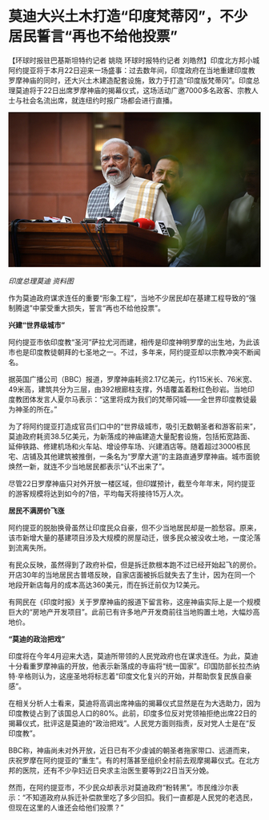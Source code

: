# 莫迪大兴土木打造“印度梵蒂冈”，不少居民誓言“再也不给他投票”

【环球时报驻巴基斯坦特约记者 姚晓 环球时报特约记者
刘皓然】印度北方邦小城阿约提亚将于本月22日迎来一场盛事：过去数年间，印度政府在当地重建印度教罗摩神庙的同时，还大兴土木建造配套设施，致力于打造“印度版梵蒂冈”。印度总理莫迪将于22日出席罗摩神庙的揭幕仪式，这场活动广邀7000多名政客、宗教人士与社会名流出席，就连纽约时报广场都会进行直播。

![a2de4eb502a2bea5603f07a50f4bc5f0.jpg](https://raw.githubusercontent.com/qqhsx/qqnews_image/main/2024/01/17/莫迪大兴土木打造“印度梵蒂冈”，不少居民誓言“再也不给他投票”/a2de4eb502a2bea5603f07a50f4bc5f0.jpg)

_印度总理莫迪 资料图_

作为莫迪政府谋求连任的重要“形象工程”，当地不少居民却在基建工程导致的“强制腾退”中蒙受重大损失，誓言“再也不给他投票”。

**兴建“世界级城市”**

阿约提亚市依印度教“圣河”萨拉尤河而建，相传是印度神明罗摩的出生地，为此该市也是印度教徒朝拜的七圣地之一。不过，多年来，阿约提亚却以宗教冲突不断闻名。

据英国广播公司（BBC）报道，罗摩神庙耗资2.17亿美元，约115米长、76米宽、49米高，建筑共分为三层，由392根廊柱支撑，外墙覆盖着粉红色砂岩。当地印度教团体发言人夏尔马表示：“这里将成为我们的梵蒂冈城——全世界印度教徒最为神圣的所在。”

为了将阿约提亚打造成官员们口中的“世界级城市，吸引无数朝圣者和游客前来”，莫迪政府耗资38.5亿美元，为新落成的神庙建造大量配套设施，包括拓宽路面、延伸铁路、修建机场和火车站、增设停车场、兴建酒店等。随着超过3000栋民宅、店铺及其他建筑被推倒，一条名为“罗摩大道”的主路直通罗摩神庙。城市面貌焕然一新，就连不少当地居民都表示“认不出来了”。

尽管22日罗摩神庙只对外开放一楼区域，但印媒预计，截至今年年末，阿约提亚的游客规模将达到如今的7倍，平均每天将接待15万人次。

**居民不满房价飞涨**

阿约提亚的脱胎换骨虽然让印度民众自豪，但不少当地居民却是一脸愁容。原来，该市新增大量的基建项目涉及大规模的房屋动迁，很多民众被没收土地，一度沦落到流离失所。

有民众反映，虽然得到了政府补偿，但是拆迁款根本跑不过已经开始起飞的房价。开店30年的当地居民古普塔反映，自家店面被拆后就失去了生计，因为在同一个地段开新店每月的成本高达360美元，而在拆迁前仅为12美元。

有网民在《印度时报》关于罗摩神庙的报道下留言称，这座神庙实际上是一个规模巨大的“房地产开发项目”。此前已有许多地产开发商前往当地购置土地，大幅炒高地价。

**“莫迪的政治把戏”**

印度将在今年4月迎来大选，莫迪所带领的人民党政府也在谋求连任。为此，莫迪十分看重罗摩神庙的开放，他表示新落成的寺庙将“统一国家”。印国防部长拉杰纳特·辛格则认为，这座圣地将标志着“印度文化复兴的开始，并帮助恢复民族自豪感”。

在相关分析人士看来，莫迪将高调出席神庙的揭幕仪式显然是在为大选助力，因为印度教徒占到了该国总人口的80%。此前，印度多位反对党领袖拒绝出席22日的揭幕仪式，批评这是莫迪的“政治把戏”。人民党方面则指责，反对党人士是在“反印度教”。

BBC称，神庙尚未对外开放，近日已有不少虔诚的朝圣者拖家带口、远道而来，庆祝罗摩在阿约提亚的“重生”。有的村落甚至组织全村前去观摩揭幕仪式。在北方邦的医院，还有不少孕妇近日央求主治医生要等到22日当天分娩。

然而，在阿约提亚市，不少民众却表示对莫迪政府“粉转黑”。市民维沙尔表示：“不知道政府从拆迁补偿款里吃了多少回扣。我们一直都是人民党的老选民，但现在这里的人谁还会给他们投票？”

